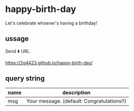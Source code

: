 # happy-birth-day

Let's celebrate whoever's having a birthday!

## ussage

Send ⬇️ URL.

https://2g4423.github.io/happy-birth-day/

## query string

| name | description                                |
| ---- | ------------------------------------------ |
| msg  | Your message. (default: Congratulations!!) |
